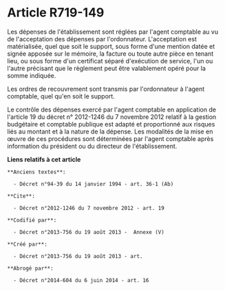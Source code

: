 # Article R719-149

Les dépenses de l'établissement sont réglées par l'agent comptable au vu de l'acceptation des dépenses par l'ordonnateur.
L'acceptation est matérialisée, quel que soit le support, sous forme d'une mention datée et signée apposée sur le mémoire, la
facture ou toute autre pièce en tenant lieu, ou sous forme d'un certificat séparé d'exécution de service, l'un ou l'autre
précisant que le règlement peut être valablement opéré pour la somme indiquée.

Les ordres de recouvrement sont transmis par l'ordonnateur à l'agent comptable, quel qu'en soit le support.

Le contrôle des dépenses exercé par l'agent comptable en application de l'article 19 du décret n° 2012-1246 du 7 novembre
2012 relatif à la gestion budgétaire et comptable publique est adapté et proportionné aux risques liés au montant et à la
nature de la dépense. Les modalités de la mise en œuvre de ces procédures sont déterminées par l'agent comptable après
information du président ou du directeur de l'établissement.

**Liens relatifs à cet article**

	**Anciens textes**:

	  - Décret n°94-39 du 14 janvier 1994 - art. 36-1 (Ab)

	**Cite**:

	  - Décret n°2012-1246 du 7 novembre 2012 - art. 19

	**Codifié par**:

	  - Décret n°2013-756 du 19 août 2013 -  Annexe (V)

	**Créé par**:

	  - Décret n°2013-756 du 19 août 2013 - art.

	**Abrogé par**:

	  - Décret n°2014-604 du 6 juin 2014 - art. 16
